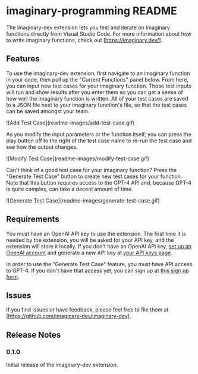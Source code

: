 # imaginary-programming README

The imaginary-dev extension lets you test and iterate on imaginary functions directly from Visual Studio Code. For more information about how to write imaginary functions, check out [https://imaginary.dev/].

## Features

To use the imaginary-dev extension, first navigate to an imaginary function in your code, then pull up the "Current Functions" panel below. From here, you can input new test cases for your imaginary function. Those test inputs will run and show results after you enter them so you can get a sense of how well the imaginary function is written. All of your test cases are saved to a JSON file next to your imaginary function's file, so that the test cases can be saved amongst your team.

\!\[Add Test Case\]\(readme-images/add-test-case.gif\)

As you modify the input parameters or the function itself, you can press the play button off to the right of the test case name to re-run the test case and see how the output changes.

\!\[Modify Test Case\]\(readme-images/modify-test-case.gif\)

Can't think of a good test case for your imaginary function? Press the "Generate Test Case" button to create new test cases for your function. Note that this button requires access to the GPT-4 API and, because GPT-4 is quite complex, can take a decent amount of time.

\!\[Generate Test Case\]\(readme-images/generate-test-case.gif\)

## Requirements

You must have an OpenAI API key to use the extension. The first time it is needed by the extension, you will be asked for your API key, and the extension will store it locally. If you don't have an OpenAI API key, [set up an OpenAI account](https://platform.openai.com/signup) and generate a new API key at [your API keys page](https://platform.openai.com/account/api-keys).

In order to use the "Generate Test Case" feature, you must have API access to GPT-4. If you don't have that access yet, you can sign up at [this sign up form](https://openai.com/waitlist/gpt-4-api).

## Issues

If you find issues or have feedback, please feel free to file them at [https://github.com/imaginary-dev/imaginary-dev].

## Release Notes

### 0.1.0

Initial release of the imaginary-dev extension.
